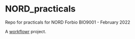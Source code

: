 # NORD_practicals

Repo for practicals for NORD Forbio BIO9001 - February 2022

A [workflowr][] project.

[workflowr]: https://github.com/jdblischak/workflowr
